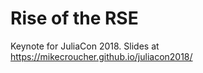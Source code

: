 # Rise of the RSE

Keynote for JuliaCon 2018. Slides at https://mikecroucher.github.io/juliacon2018/  
